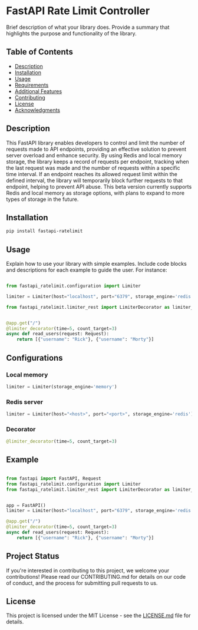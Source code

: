 # FastAPI Rate Limit Controller

Brief description of what your library does. Provide a summary that highlights the purpose and functionality of the library.

## Table of Contents

- [Description](#description)
- [Installation](#installation)
- [Usage](#usage)
- [Requirements](#requirements)
- [Additional Features](#additional-features)
- [Contributing](#contributing)
- [License](#license)
- [Acknowledgments](#acknowledgments)
## Description

This FastAPI library enables developers to control and limit the number of requests made to API endpoints, providing an effective solution to prevent server overload and enhance security. By using Redis and local memory storage, the library keeps a record of requests per endpoint, tracking when the last request was made and the number of requests within a specific time interval. If an endpoint reaches its allowed request limit within the defined interval, the library will temporarily block further requests to that endpoint, helping to prevent API abuse. This beta version currently supports Redis and local memory as storage options, with plans to expand to more types of storage in the future.

## Installation

```bash
pip install fastapi-ratelimit
```


## Usage

Explain how to use your library with simple examples. Include code blocks and descriptions for each example to guide the user. For instance:

```python

from fastapi_ratelimit.configuration import Limiter

limiter = Limiter(host="localhost", port="6379", storage_engine='redis')
```

```python
from fastapi_ratelimit.limiter_rest import LimiterDecorator as limiter_decorator


@app.get("/")
@limiter_decorator(time=5, count_target=3)
async def read_users(request: Request):
    return [{"username": "Rick"}, {"username": "Morty"}]

```



## Configurations

### Local memory
```python
limiter = Limiter(storage_engine='memory')
```

### Redis server
```python
limiter = Limiter(host="<host>", port="<port>", storage_engine='redis')
```

### Decorator
```python
@limiter_decorator(time=5, count_target=3)

```
## Example

```python

from fastapi import FastAPI, Request
from fastapi_ratelimit.configuration import Limiter
from fastapi_ratelimit.limiter_rest import LimiterDecorator as limiter_decorator


app = FastAPI()
limiter = Limiter(host="localhost", port="6379", storage_engine='redis')

@app.get("/")
@limiter_decorator(time=5, count_target=3)
async def read_users(request: Request):
    return [{"username": "Rick"}, {"username": "Morty"}]


```
## Project Status

If you're interested in contributing to this project, we welcome your contributions! Please read our CONTRIBUTING.md for details on our code of conduct, and the process for submitting pull requests to us.

## License

This project is licensed under the MIT License - see the [LICENSE.md](LICENSE.txt) file for details.
